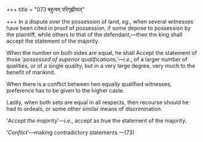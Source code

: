 +++
title = "073 बहुत्वम् परिगृह्णीयात्"

+++
In a dispute over the possession of land, *eg*., when several witnesses
have been cited in proof of possession, if some depose to possession by
the plaintiff, while others to that of the defendant,—then the king
shall accept the statement of the majority.

When the number on both sides are equal, he shall Accept the statement
of those ‘*possessed of superior qualifications*,’—*i.e*., of a larger
number of qualities, or of a single quality, but in a very large degree,
very much to the benefit of mankind.

When there is a conflict between two equally qualified witnesses,
preference has to be given to the higher caste.

Lastly, when both sets are equal in all respects, then recourse should
he had to ordeals, or some other similar means of discrimination.

‘*Accept the majority*’—*i.e*., accept as true the statement of the
majority.

‘*Conflict*’—making contradictory statements.—(73)


